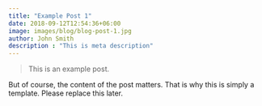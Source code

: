```yaml
---
title: "Example Post 1"
date: 2018-09-12T12:54:36+06:00
image: images/blog/blog-post-1.jpg
author: John Smith
description : "This is meta description"
---
```


> This is an example post.

But of course, the content of the post matters. That is why this is simply a template. Please replace this later.
